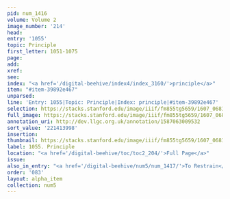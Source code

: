 ```yaml
---
pid: num_1416
volume: Volume 2
image_number: '214'
head:
entry: '1055'
topic: Principle
first_letter: 1051-1075
page:
add:
xref:
see:
index: "<a href='/digital-beehive/index4/index_3160/'>principle</a>"
item: "#item-39892e467"
unparsed:
line: 'Entry: 1055|Topic: Principle|Index: principle|#item-39892e467'
selection: https://stacks.stanford.edu/image/iiif/fm855tg5659/1607_0681/946,3998,2761,452/full/0/default.jpg
full_image: https://stacks.stanford.edu/image/iiif/fm855tg5659/1607_0681/full/full/0/default.jpg
annotation_uri: http://dev.llgc.org.uk/annotation/1587063009532
sort_value: '221413998'
insertion:
thumbnail: https://stacks.stanford.edu/image/iiif/fm855tg5659/1607_0681/946,3998,600,180/250,/0/default.jpg
label: 1055. Principle
location: "<a href='/digital-beehive/toc/toc2_204/'>Full Page</a>"
issue:
also_in_entry: "<a href='/digital-beehive/num5/num_1417/'>To Restrain</a>"
order: '083'
layout: alpha_item
collection: num5
---
```

